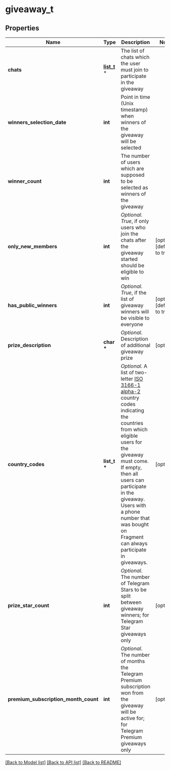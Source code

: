 # giveaway_t

## Properties
Name | Type | Description | Notes
------------ | ------------- | ------------- | -------------
**chats** | [**list_t**](chat.md) \* | The list of chats which the user must join to participate in the giveaway | 
**winners_selection_date** | **int** | Point in time (Unix timestamp) when winners of the giveaway will be selected | 
**winner_count** | **int** | The number of users which are supposed to be selected as winners of the giveaway | 
**only_new_members** | **int** | *Optional*. *True*, if only users who join the chats after the giveaway started should be eligible to win | [optional] [default to true]
**has_public_winners** | **int** | *Optional*. *True*, if the list of giveaway winners will be visible to everyone | [optional] [default to true]
**prize_description** | **char \*** | *Optional*. Description of additional giveaway prize | [optional] 
**country_codes** | **list_t \*** | *Optional*. A list of two-letter [ISO 3166-1 alpha-2](https://en.wikipedia.org/wiki/ISO_3166-1_alpha-2) country codes indicating the countries from which eligible users for the giveaway must come. If empty, then all users can participate in the giveaway. Users with a phone number that was bought on Fragment can always participate in giveaways. | [optional] 
**prize_star_count** | **int** | *Optional*. The number of Telegram Stars to be split between giveaway winners; for Telegram Star giveaways only | [optional] 
**premium_subscription_month_count** | **int** | *Optional*. The number of months the Telegram Premium subscription won from the giveaway will be active for; for Telegram Premium giveaways only | [optional] 

[[Back to Model list]](../README.md#documentation-for-models) [[Back to API list]](../README.md#documentation-for-api-endpoints) [[Back to README]](../README.md)


